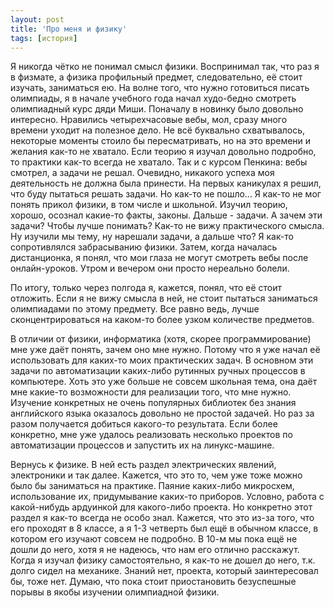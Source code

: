 ```yaml
---
layout: post
title: 'Про меня и физику'
tags: [история]
---
```


Я никогда чётко не понимал смысл физики. Воспринимал так, что раз я в физмате, а физика профильный предмет, следовательно, её стоит изучать, заниматься ею. На волне того, что нужно готовиться писать олимпиады, я в начале учебного года начал худо-бедно смотреть олимпиадный курс дяди Миши. Поначалу в новинку было довольно интересно. Нравились четырехчасовые вебы, мол, сразу много времени уходит на полезное дело. Не всё буквально схватывалось, некоторые моменты стоило бы пересматривать, но на это времени и желания как-то не хватало. Если теорию я изучал довольно подробно, то практики как-то всегда не хватало. Так и с курсом Пенкина: вебы смотрел, а задачи не решал. Очевидно, никакого успеха моя деятельность не должна была принести. На первых каникулах я решил, что буду пытаться решать задачи. Но как-то не пошло... Я как-то не мог понять прикол физики, в том числе и школьной. Изучил теорию, хорошо, осознал какие-то факты, законы. Дальше - задачи. А зачем эти задачи? Чтобы лучше понимать? Как-то не вижу практического смысла. Ну изучили мы тему, ну нарешали задачи, а дальше что? Я как-то сопротивлялся забрасыванию физики. Затем, когда началась дистанционка, я понял, что мои глаза не могут смотреть вебы после онлайн-уроков. Утром и вечером они просто нереально болели.

По итогу, только через полгода я, кажется, понял, что её стоит отложить. Если я не вижу смысла в ней, не стоит пытаться заниматься олимпиадами по этому предмету. Все равно ведь, лучше сконцентрироваться на каком-то более узком количестве предметов.

В отличии от физики, информатика (хотя, скорее программирование) мне уже даёт понять, зачем оно мне нужно. Потому что я уже начал её использовать для каких-то моих практических задач. В основном эти задачи по автоматизации каких-либо рутинных ручных процессов в компьютере. Хоть это уже больше не совсем школьная тема, она даёт мне какие-то возможности для реализации того, что мне нужно. Изучение конкретных не очень популярных библиотек без знания английского языка оказалось довольно не простой задачей. Но раз за разом получается добиться какого-то результата. Если более конкретно, мне уже удалось реализовать несколько проектов по автоматизации процессов и запустить их на линукс-машине.

Вернусь к физике. В ней есть раздел электрических явлений, электроники и так далее. Кажется, что это то, чем уже тоже можно было бы заниматься на практике. Паяние каких-либо микросхем, использование их, придумывание каких-то приборов. Условно, работа с какой-нибудь ардуинкой для какого-либо проекта. Но конкретно этот раздел я как-то всегда не особо знал. Кажется, что это из-за того, что его проходят в 8 классе, а я 1-3 четверть был ещё в обычном классе, в котором его изучают совсем не подробно. В 10-м мы пока ещё не дошли до него, хотя я не надеюсь, что нам его отлично расскажут. Когда я изучал физику самостоятельно, я как-то не дошел до него, т.к. долго сидел на механике. Знаний нет, проекта, который заинтересовал бы, тоже нет. Думаю, что пока стоит приостановить безуспешные порывы в якобы изучении олимпиадной физики.